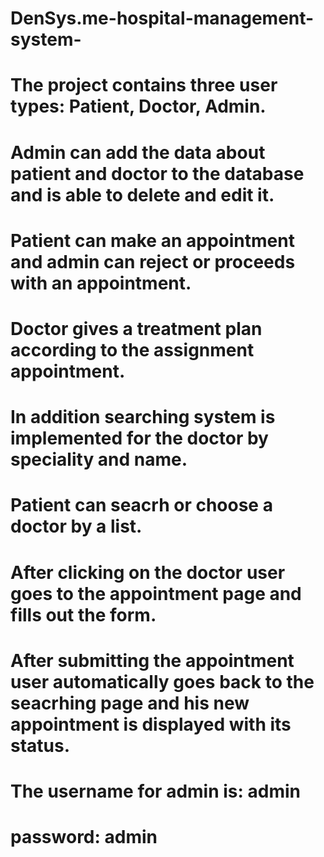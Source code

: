 # DenSys.me-hospital-management-system-
# The project contains three user types: Patient, Doctor, Admin.
# Admin can add the data about patient and doctor to the database and is able to delete and edit it.
# Patient can make an appointment and admin can reject or proceeds with an appointment.
# Doctor gives a treatment plan according to the assignment appointment.
# In addition searching system is implemented for the doctor by speciality and name.
# Patient can seacrh or choose a doctor by a list.
# After clicking on the doctor user goes to the appointment page and fills out the form.
# After submitting the appointment user automatically goes back to the seacrhing page and his new appointment is displayed with its status.
# The username for admin is: admin
# password:                  admin
